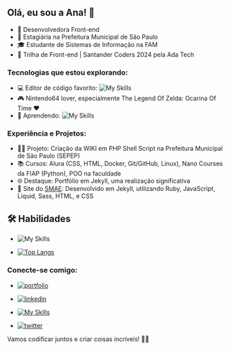 ## Olá, eu sou a Ana! 👋

- 🚀 Desenvolvedora Front-end
- 🏢 Estagiária na Prefeitura Municipal de São Paulo
- 🎓 Estudante de Sistemas de Informação na FAM
- 🌟 Trilha de Front-end | Santander Coders 2024 pela Ada Tech

### Tecnologias que estou explorando:
- 💻 Editor de código favorito: ![My Skills](https://skillicons.dev/icons?i=vscode)
- 🎮 Nintendo64 lover, especialmente The Legend Of Zelda: Ocarina Of Time ♥
- 🚀 Aprendendo: ![My Skills](https://skillicons.dev/icons?i=js,vue,ts)

### Experiência e Projetos:
- 👩‍💻 Projeto: Criação da WIKI em PHP Shell Script na Prefeitura Municipal de São Paulo (SEPEP)
- 📚 Cursos: Alura (CSS, HTML, Docker, Git/GitHub, Linux), Nano Courses da FIAP (Python), POO na faculdade
- 🌐 Destaque: Portfólio em Jekyll, uma realização significativa
- 🚀 Site do [SMAE](https://smae.prefeitura.sp.gov.br/): Desenvolvido em Jekyll, utilizando Ruby, JavaScript, Liquid, Sass, HTML, e CSS
  
## 🛠 Habilidades
- ![My Skills](https://skillicons.dev/icons?i=html,css,js,docker,git,github,py,ruby,figma,linux,r,)

- [![Top Langs](https://github-readme-stats.vercel.app/api/top-langs/?username=Ana-CAS-Machado&layout=compact)](https://github.com/Ana-CAS-Machado/github-readme-stats)

### Conecte-se comigo:
- [![portfolio](https://img.shields.io/badge/my_portfolio-000?style=for-the-badge&logo=ko-fi&logoColor=white)](https://ana-cas-machado.github.io/)
  
- [![linkedin](https://img.shields.io/badge/linkedin-0A66C2?style=for-the-badge&logo=linkedin&logoColor=white)](https://www.linkedin.com/in/ana-carolina-alves-da-silva-machado-a17244112/)

- [![My Skills](https://skillicons.dev/icons?i=discord)](anna179)
  
- [![twitter](https://img.shields.io/badge/twitter-1DA1F2?style=for-the-badge&logo=twitter&logoColor=white)](https://twitter.com/Anna_Auditore)

Vamos codificar juntos e criar coisas incríveis! 🚀✨
